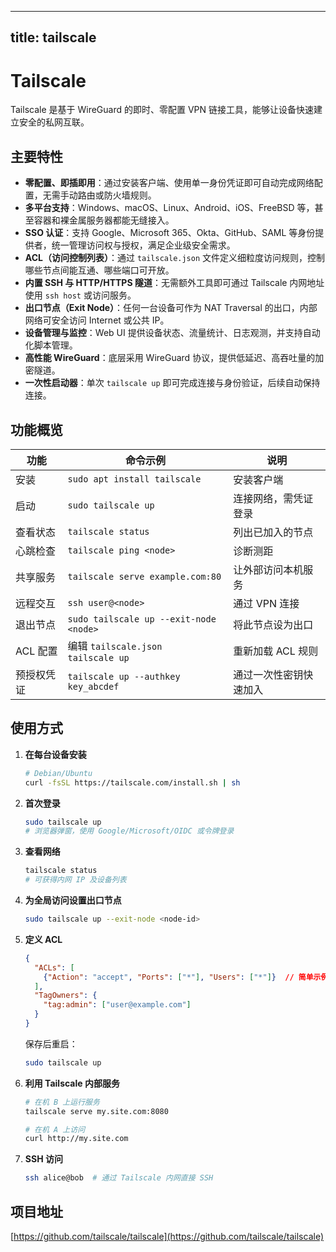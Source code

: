 
---
title: tailscale
---

# Tailscale

Tailscale 是基于 WireGuard 的即时、零配置 VPN 链接工具，能够让设备快速建立安全的私网互联。

## 主要特性
- **零配置、即插即用**：通过安装客户端、使用单一身份凭证即可自动完成网络配置，无需手动路由或防火墙规则。
- **多平台支持**：Windows、macOS、Linux、Android、iOS、FreeBSD 等，甚至容器和裸金属服务器都能无缝接入。
- **SSO 认证**：支持 Google、Microsoft 365、Okta、GitHub、SAML 等身份提供者，统一管理访问权与授权，满足企业级安全需求。
- **ACL（访问控制列表）**：通过 `tailscale.json` 文件定义细粒度访问规则，控制哪些节点间能互通、哪些端口可开放。
- **内置 SSH 与 HTTP/HTTPS 隧道**：无需额外工具即可通过 Tailscale 内网地址使用 `ssh host` 或访问服务。
- **出口节点（Exit Node）**：任何一台设备可作为 NAT Traversal 的出口，内部网络可安全访问 Internet 或公共 IP。
- **设备管理与监控**：Web UI 提供设备状态、流量统计、日志观测，并支持自动化脚本管理。
- **高性能 WireGuard**：底层采用 WireGuard 协议，提供低延迟、高吞吐量的加密隧道。
- **一次性启动器**：单次 `tailscale up` 即可完成连接与身份验证，后续自动保持连接。

## 功能概览
| 功能 | 命令示例 | 说明 |
|---|---|---|
| 安装 | `sudo apt install tailscale` | 安装客户端 |
| 启动 | `sudo tailscale up` | 连接网络，需凭证登录 |
| 查看状态 | `tailscale status` | 列出已加入的节点 |
| 心跳检查 | `tailscale ping <node>` | 诊断测距 |
| 共享服务 | `tailscale serve example.com:80` | 让外部访问本机服务 |
| 远程交互 | `ssh user@<node>` | 通过 VPN 连接 |
| 退出节点 | `sudo tailscale up --exit-node <node>` | 将此节点设为出口 |
| ACL 配置 | 编辑 `tailscale.json` <br> `tailscale up` | 重新加载 ACL 规则 |
| 预授权凭证 | `tailscale up --authkey key_abcdef` | 通过一次性密钥快速加入 |

## 使用方式
1. **在每台设备安装**  
   ```bash
   # Debian/Ubuntu
   curl -fsSL https://tailscale.com/install.sh | sh
   ```

2. **首次登录**  
   ```bash
   sudo tailscale up
   # 浏览器弹窗，使用 Google/Microsoft/OIDC 或令牌登录
   ```

3. **查看网络**  
   ```bash
   tailscale status
   # 可获得内网 IP 及设备列表
   ```

4. **为全局访问设置出口节点**  
   ```bash
   sudo tailscale up --exit-node <node-id>
   ```

5. **定义 ACL**  
   ```json
   {
     "ACLs": [
       {"Action": "accept", "Ports": ["*"], "Users": ["*"]}  // 简单示例
     ],
     "TagOwners": {
       "tag:admin": ["user@example.com"]
     }
   }
   ```
   保存后重启：
   ```bash
   sudo tailscale up
   ```

6. **利用 Tailscale 内部服务**  
   ```bash
   # 在机 B 上运行服务
   tailscale serve my.site.com:8080

   # 在机 A 上访问
   curl http://my.site.com
   ```

7. **SSH 访问**  
   ```bash
   ssh alice@bob  # 通过 Tailscale 内网直接 SSH
   ```

## 项目地址
[https://github.com/tailscale/tailscale](https://github.com/tailscale/tailscale)